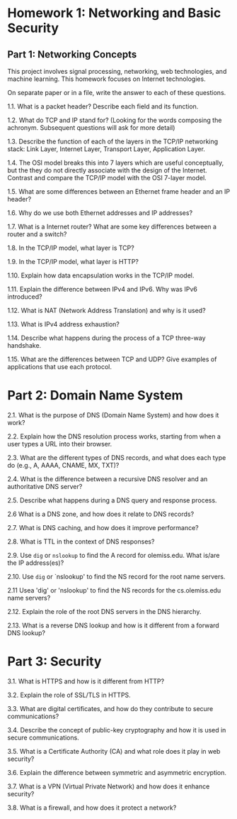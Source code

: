 <!--
This is homework for preparing for work on fling.

Compile this into a pdf using

  $ pandoc README.md -o READMER.pdf --pdf-engine=xelatex

-->

# Homework 1: Networking and Basic Security

## Part 1: Networking Concepts

This project involves signal processing, networking, web technologies, 
and machine learning.   This homework focuses on Internet technologies.

On separate paper or in a file, write the answer to each of these questions.

1.1. What is a packet header?  Describe each field and its function.


1.2. What do TCP and IP stand for?  (Looking for the words composing the
achronym.  Subsequent questions will ask for more detail)


1.3. Describe the function of each of the layers in the TCP/IP networking
stack:  Link Layer, Internet Layer, Transport Layer, Application Layer.

1.4. The OSI model breaks this into 7 layers which are useful conceptually, 
but the they do not directly associate with the design of the Internet.
Contrast and compare the TCP/IP model with the OSI 7-layer model.
 
1.5. What are some differences between an Ethernet frame header and an
IP header?

1.6. Why do we use both Ethernet addresses and IP addresses?

1.7. What is a Internet router?  What are some key differences between a 
router and a switch?

1.8. In the TCP/IP model, what layer is TCP?

1.9. In the TCP/IP model, what layer is HTTP?

1.10. Explain how data encapsulation works in the TCP/IP model.

1.11. Explain the difference between IPv4 and IPv6. Why was IPv6 introduced?

1.12. What is NAT (Network Address Translation) and why is it used?

1.13. What is IPv4 address exhaustion?

1.14. Describe what happens during the process of a TCP three-way handshake.

1.15. What are the differences between TCP and UDP? Give examples of 
applications that use each protocol.


# Part 2: Domain Name System

2.1. What is the purpose of DNS (Domain Name System) and how does it work?

2.2. Explain how the DNS resolution process works, starting from when a user types a URL into their browser.


2.3. What are the different types of DNS records, and what does each type do (e.g., A, AAAA, CNAME, MX, TXT)?

2.4. What is the difference between a recursive DNS resolver and an authoritative DNS server?

2.5. Describe what happens during a DNS query and response process.

2.6 What is a DNS zone, and how does it relate to DNS records?

2.7. What is DNS caching, and how does it improve performance?

2.8. What is TTL in the context of DNS responses?

2.9. Use `dig` or `nslookup` to find the A record for olemiss.edu.  What 
is/are the IP address(es)?

2.10. Use `dig` or `nslookup' to find the NS record for the root name servers.

2.11 Usea 'dig' or 'nslookup' to find the NS records for the cs.olemiss.edu
name servers? 

2.12. Explain the role of the root DNS servers in the DNS hierarchy.

2.13. What is a reverse DNS lookup and how is it different from a forward DNS lookup?


# Part 3: Security

3.1. What is HTTPS and how is it different from HTTP?

3.2. Explain the role of SSL/TLS in HTTPS.

3.3. What are digital certificates, and how do they contribute to secure communications?

3.4. Describe the concept of public-key cryptography and how it is used in secure communications.

3.5. What is a Certificate Authority (CA) and what role does it play in web security?

3.6. Explain the difference between symmetric and asymmetric encryption.

3.7. What is a VPN (Virtual Private Network) and how does it enhance security?

3.8. What is a firewall, and how does it protect a network?


